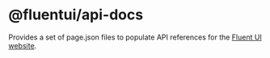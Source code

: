 # @fluentui/api-docs

Provides a set of page.json files to populate API references for the [Fluent UI website](https://developer.microsoft.com/en-us/fluentui).
